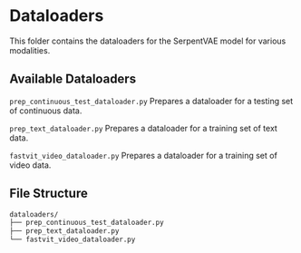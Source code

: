 # Dataloaders 

This folder contains the dataloaders for the SerpentVAE model for various modalities. 

## Available Dataloaders 
`prep_continuous_test_dataloader.py`
Prepares a dataloader for a testing set of continuous data. 

`prep_text_dataloader.py`
Prepares a dataloader for a training set of text data. 

`fastvit_video_dataloader.py`
Prepares a dataloader for a training set of video data. 

## File Structure 
```sh
dataloaders/
├── prep_continuous_test_dataloader.py
├── prep_text_dataloader.py
└── fastvit_video_dataloader.py
```
